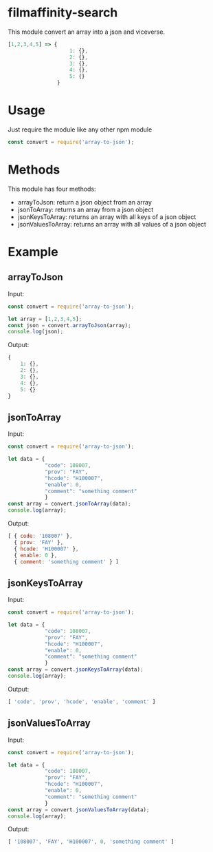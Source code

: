 # filmaffinity-search

This module convert an array into a json and viceverse.
```js
[1,2,3,4,5] => {
                    1: {},
                    2: {},
                    3: {},
                    4: {},
                    5: {}
                }
```
# Usage

Just require the module like any other npm module 
```js
const convert = require('array-to-json');
```

# Methods

This module has four methods:

- arrayToJson: return a json object from an array
- jsonToArray: returns an array from a json object
- jsonKeysToArray: returns an array with all keys of a json object
- jsonValuesToArray: returns an array with all values of a json object

# Example
## arrayToJson
Input:
```js
const convert = require('array-to-json');

let array = [1,2,3,4,5];
const json = convert.arrayToJson(array);
console.log(json);

```
Output:
```js
{
    1: {},
    2: {},
    3: {},
    4: {},
    5: {}
}
```
## jsonToArray
Input:
```js
const convert = require('array-to-json');

let data = {
            "code": 108007,
            "prov": "FAY",
            "hcode": "H100007",
            "enable": 0,
            "comment": "something comment"  
            }
const array = convert.jsonToArray(data);
console.log(array);

```

Output:
```js
[ { code: '108007' },
  { prov: 'FAY' },
  { hcode: 'H100007' },
  { enable: 0 },
  { comment: 'something comment' } ]
```
## jsonKeysToArray
Input:
```js
const convert = require('array-to-json');

let data = {
            "code": 108007,
            "prov": "FAY",
            "hcode": "H100007",
            "enable": 0,
            "comment": "something comment"  
            }
const array = convert.jsonKeysToArray(data);
console.log(array);
```

Output:
```js
[ 'code', 'prov', 'hcode', 'enable', 'comment' ]
```
## jsonValuesToArray
Input:
```js
const convert = require('array-to-json');

let data = {
            "code": 108007,
            "prov": "FAY",
            "hcode": "H100007",
            "enable": 0,
            "comment": "something comment"  
            }
const array = convert.jsonValuesToArray(data);
console.log(array);
```

Output:
```js
[ '108007', 'FAY', 'H100007', 0, 'something comment' ]
```